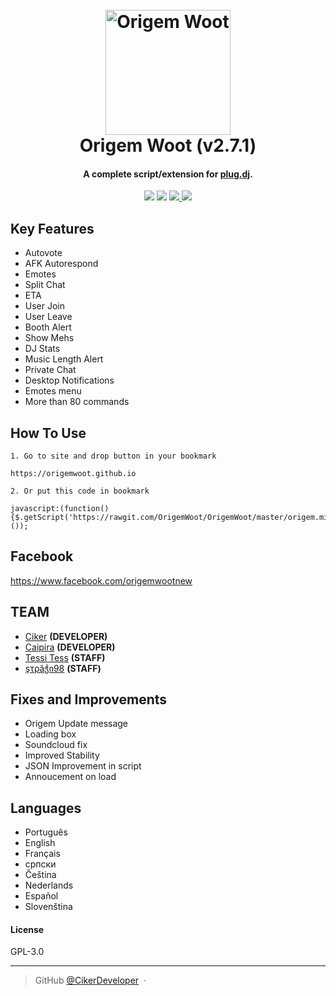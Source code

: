 
<h1 align="center">
  <br>
  <a href="https://origemwoot.github.io"><img src="https://i.imgur.com/YsvfUtf.png" alt="Origem Woot" width="200"></a>
  <br>
  Origem Woot (v2.7.1)
  <br>
</h1>

<h4 align="center">A complete script/extension for <a href="http://plug.dj" target="_blank">plug.dj</a>.</h4>
<p align="center">
    <a href="http://waffle.io/OrigemWoot/OrigemWoot"><img src="https://badge.waffle.io/OrigemWoot/OrigemWoot.svg?label=ready&title=Ready"></a>
  </a>
  <a href="https://gitter.im/OrigemWootOW/Lobby"><img src="https://badges.gitter.im/OrigemWootOW/Lobby.svg"></a>
  <a href="#">
      <img src="https://img.shields.io/badge/SayThanks.io-%E2%98%BC-1EAEDB.svg">
  </a>
  <a href="https://www.paypal.me/1microfix">
    <img src="https://img.shields.io/badge/$-donate-ff69b4.svg?maxAge=2592000&amp;style=flat">
  </a>
</p>


## Key Features

* Autovote
* AFK Autorespond
* Emotes
* Split Chat
* ETA
* User Join
* User Leave
* Booth Alert
* Show Mehs
* DJ Stats
* Music Length Alert
* Private Chat
* Desktop Notifications
* Emotes menu
* More than 80 commands

## How To Use

```
1. Go to site and drop button in your bookmark

https://origemwoot.github.io

2. Or put this code in bookmark

javascript:(function(){$.getScript('https://rawgit.com/OrigemWoot/OrigemWoot/master/origem.min.js');}());

```

## Facebook

https://www.facebook.com/origemwootnew

## TEAM

- [Ciker](https://github.com/CikerDeveloper) __(DEVELOPER)__
- [Caipira](https://github.com/LuizEdP) __(DEVELOPER)__
- [Tessi Tess](https://github.com/Tessi1998) __(STAFF)__
- [şτρăჭი98](https://github.com/strajo98) __(STAFF)__

## Fixes and Improvements

- Origem Update message
- Loading box
- Soundcloud fix
- Improved Stability
- JSON Improvement in script
- Annoucement on load

## Languages

- Português
- English
- Français
- српски
- Čeština
- Nederlands
- Español
- Slovenština

#### License

GPL-3.0

---

> GitHub [@CikerDeveloper](https://github.com/CikerDeveloper) &nbsp;&middot;&nbsp;

